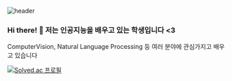 ![header](https://capsule-render.vercel.app/api?type=waving&text=ParkEunHyeok)
### Hi there! 👋 저는 인공지능을 배우고 있는 학생입니다 <3
ComputerVision, Natural Language Processing 등 여러 분야에 관심가지고 배우고 있습니다

[![Solved.ac
프로필](http://mazassumnida.wtf/api/v2/generate_badge?boj=tomas3630)](https://solved.ac/tomas3630)
